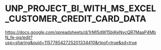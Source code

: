 # UNP_PROJECT_BI_WITH_MS_EXCEL_CUSTOMER_CREDIT_CARD_DATA
https://docs.google.com/spreadsheets/d/1rMl5dW15bjKeNycQR7MaaP4MbN_fe-qg/edit?usp=sharing&ouid=115778542725201334410&rtpof=true&sd=true
